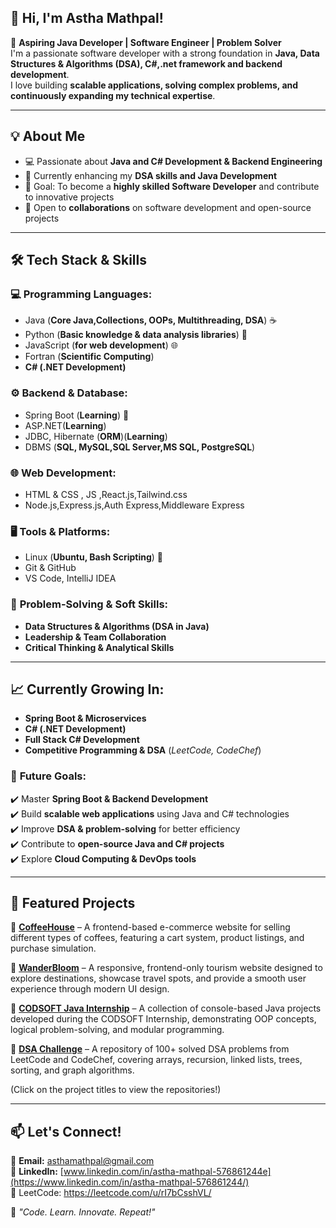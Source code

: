 ## 👋 Hi, I'm Astha Mathpal!  

🚀 **Aspiring Java Developer | Software Engineer | Problem Solver**  
I'm a passionate software developer with a strong foundation in **Java, Data Structures & Algorithms (DSA), C#,.net framework and backend development**.  
I love building **scalable applications, solving complex problems, and continuously expanding my technical expertise**.  

---

## 💡 About Me  
- 💻 Passionate about **Java and C# Development & Backend Engineering**  
- 🚀 Currently enhancing my **DSA skills and Java Development**  
- 🎯 Goal: To become a **highly skilled Software Developer** and contribute to innovative projects  
- 🤝 Open to **collaborations** on software development and open-source projects  

---

## 🛠️ Tech Stack & Skills  
### 💻 **Programming Languages:**  
- Java (**Core Java,Collections, OOPs, Multithreading, DSA**) ☕  
- Python (**Basic knowledge & data analysis libraries**) 🐍  
- JavaScript (**for web development**) 🌐  
- Fortran (**Scientific Computing**)
- **C# (.NET Development)**
  
### ⚙️ **Backend & Database:**  
- Spring Boot (**Learning**) 🌱
- ASP.NET(**Learning**)
- JDBC, Hibernate (**ORM**)(**Learning**)  
- DBMS (**SQL, MySQL,SQL Server,MS SQL, PostgreSQL**)  

### 🌐 **Web Development:**  
- HTML & CSS , JS ,React.js,Tailwind.css 
- Node.js,Express.js,Auth Express,Middleware Express  

### 🖥️ **Tools & Platforms:**  
- Linux (**Ubuntu, Bash Scripting**) 🐧  
- Git & GitHub  
- VS Code, IntelliJ IDEA  

### 🧠 **Problem-Solving & Soft Skills:**  
- **Data Structures & Algorithms (DSA in Java)**  
- **Leadership & Team Collaboration**  
- **Critical Thinking & Analytical Skills**  

---

## 📈 Currently Growing In:  
- **Spring Boot & Microservices**  
- **C# (.NET Development)**
- **Full Stack C# Development**
- **Competitive Programming & DSA** (*LeetCode, CodeChef*)  

### 🎯 **Future Goals:**  
✔️ Master **Spring Boot & Backend Development**  
✔️ Build **scalable web applications** using Java and C# technologies  
✔️ Improve **DSA & problem-solving** for better efficiency  
✔️ Contribute to **open-source Java and C# projects**  
✔️ Explore **Cloud Computing & DevOps tools** 

---

## 📂 Featured Projects  
🔹 **[CoffeeHouse](https://github.com/AsthaMathpal/CoffeeHouse)** – A frontend-based e-commerce website for selling different types of coffees, featuring a cart system, product listings, and purchase simulation.  

🔹 **[WanderBloom](https://github.com/AsthaMathpal/WanderBloom)** – A responsive, frontend-only tourism website designed to explore destinations, showcase travel spots, and provide a smooth user experience through modern UI design.  

🔹 **[CODSOFT Java Internship](https://github.com/AsthaMathpal/CODSOFT)** – A collection of console-based Java projects developed during the CODSOFT Internship, demonstrating OOP concepts, logical problem-solving, and modular programming.  

🔹 **[DSA Challenge](https://github.com/AsthaMathpal/practice)** – A repository of 100+ solved DSA problems from LeetCode and CodeChef, covering arrays, recursion, linked lists, trees, sorting, and graph algorithms.


(Click on the project titles to view the repositories!)

---

## 📫 Let's Connect!  
📧 **Email:** asthamathpal@gmail.com  
🔗 **LinkedIn:** [www.linkedin.com/in/astha-mathpal-576861244e](https://www.linkedin.com/in/astha-mathpal-576861244/)  
🔗 LeetCode: https://leetcode.com/u/rI7bCsshVL/

🚀 *"Code. Learn. Innovate. Repeat!"*  

